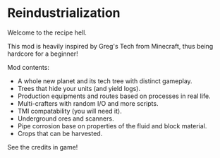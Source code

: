 <h1> Reindustrialization </h1>
<p> Welcome to the recipe hell. </p>
<p> This mod is heavily inspired by Greg's Tech from Minecraft, thus being hardcore for a beginner! <p>
<p> Mod contents: </p>
<ul>
  <li> A whole new planet and its tech tree with distinct gameplay. </li>
  <li> Trees that hide your units (and yield logs). </li>
  <li> Production equipments and routes based on processes in real life. </li>
  <li> Multi-crafters with random I/O and more scripts. </li>
  <li> TMI compatability (you will need it). </li>
  <li> Underground ores and scanners. </li>
  <li> Pipe corrosion base on properties of the fluid and block material. </li>
  <li> Crops that can be harvested. </li>
</ul>
<p> See the credits in game! </p>
